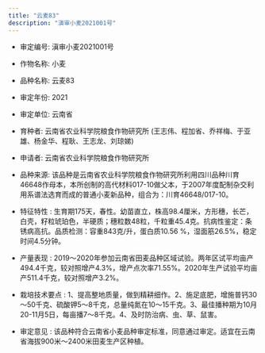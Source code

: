 ```yaml
---
title: "云麦83"
description: "滇审小麦2021001号"
---
```

* 审定编号:  滇审小麦2021001号

*  作物名称:  小麦

*  品种名称:  云麦83

*  审定年份:  2021

*  审定单位:  云南省

* 育种者:  云南省农业科学院粮食作物研究所 (王志伟、程加省、乔祥梅、于亚雄、杨金华、程耿、王志龙、刘琼娣)

*  申请者:  云南省农业科学院粮食作物研究所

*  品种来源:  该品种是云南省农业科学院粮食作物研究所利用四川品种川育46648作母本，本所创制的高代材料017-10做父本，于2007年度配制杂交利用系谱法选育而成的普通小麦新品种，组合为：川育46648/017-10。

*  特征特性 : 
生育期175天，春性。幼苗直立，株高98.4厘米，方形穗，长芒，白壳，籽粒琥珀色，半硬质；穗粒数48粒，千粒重45.4克。抗病性鉴定：条锈病高抗。品质检测：容重843克/升，蛋白质10.56 %，湿面筋26.5%，稳定时间4.5分钟。
 
*  产量表现 : 
2019～2020年参加云南省田麦品种区域试验。两年区试平均亩产494.4千克，较对照增产4.3%，增产点次率71.55%。2020年生产试验平均亩产511.4千克，较对照增产3.2%。

*  栽培技术要点 : 
1、提高整地质量，做到精耕细作。2、施足底肥，增施普钙30～50千克、硫酸钾5～8千克，总量纯氮在10～15千克。3、最佳播种期为10月20-11月5日，每亩播7～8千克。4、及时防治病、虫、草、鼠害。

*  审定意见 : 
该品种符合云南省小麦品种审定标准，同意通过审定。适宜在云南省海拔900米～2400米田麦生产区种植。
